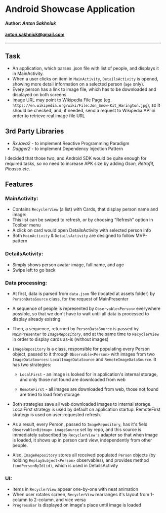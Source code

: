 # Android Showcase Application
#### Author: *Anton Sakhniuk* 

#### anton.sakhniuk@gmail.com
---
## Task
-  An application, which parses .json file with list of people, and displays it in MainActivity. 
- When a user clicks on item in `MainActivity`, `DetailsActivity` is opened, showing more detail information on a selected person (`age` only).
- Every person has a link to image file, which has to be downloaded and displayed on both screens. 
- Image URL may point to Wikipedia File Page (eg. `https://en.wikipedia.org/wiki/File:Jon_Snow-Kit_Harington.jpg`), so it should be checked, and, if needed, send a request to Wikipedia API in order to retrieve real image file URL
## 3rd Party Libraries
- *RxJava2*  - to implement Reactive Programming Paradigm
- *Dagger2*  - to implement Dependency Injection Pattern

I decided that those two, and Android SDK would be quite enough for required tasks, so no need to increase APK size by adding *Gson, Retrofit, Picasso etc*.

## Features
### MainActivity:
  - Contains `RecyclerView` (a list) with Cards, that display person name and image:
  - This list can be swiped to refresh, or by choosing "Refresh" option in Toolbar menu
  - A click on card would open DetailsActivity with selected person info
  - Both `MainActivity` & `DetailsActivity` are designed to follow MVP-pattern
### DetailsActivity:
  - Simply shows person avatar image, full name, and age
  - Swipe left to go back
### Data processing:
  - At first, data is parsed from `data.json` file (located at assets folder) by `PersonDataSource` class, for the request of MainPresenter
  - A sequence of people is represented by `Observable<Person>` everywhere possible, so that we don't have to wait until all data is processed to display already existing
  - Then, a sequence, returned by `PersonDataSource` is passed by `MainPresenter` to *`ImageRepository`*, and at the same time to `RecyclerView` in order to display cards as-is (without images)
  - `ImageRepository` is a class, responsible for populating every Person object, passed to it through `Observable<Person>` with images from two `ImageDataSources`: `LocalImageDataSource` and `RemoteImageDataSource`. It has two strategies: 
    - `LocalFirst` - an image is looked for in application's internal storage, and only those not found are downloaded from web
  
    - `RemoteFirst` - all images are downloaded from web, those not found are tried to load from storage
  
  - Both strategies save all web downloaded images to internal storage. LocalFirst strategy is used by default on application startup. RemoteFirst strategy is used on user-requested refresh.
  -  As a result, every Person, passed to `ImageRepository`, has it's field `Observable<Bitmap> imageSource` set by repo, and this source is immediately subscribed by `RecyclerView's` adapter so that when image is loaded, it shows up in person card view, independently from other people.
  - Also, `ImageRepository` stores all received populated `Person` objects (by holding `ReplaySubject<Person>` observables), and provides method `findPersonById(id)`, which is used in DetailsActivity
### UI:
  - Items in `RecyclerView` appear one-by-one with neat animation
  - When user rotates screen, `RecyclerView` rearranges it's layout from 1-column to 2-column, and vice versa
  - `ProgressBar` is displayed on image's place until image is loaded
